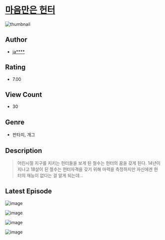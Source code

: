 # [마음만은 헌터](https://comic.naver.com/bestChallenge/list?titleId=811378)
![thumbnail](https://image-comic.pstatic.net/user_contents_data/challenge_comic/2023/05/25/340033/upload_7364340197185763174_480x623.jpeg)

## Author
- [ja****](https://comic.naver.com/artistTitle?id=340033)

## Rating
- 7.00

## View Count
- 30

## Genre
- 판타지, 개그

## Description
> 어린시절 지구를 지키는 헌터들을 보게 된 철수는 헌터의 꿈을 갖게 된다. 14년이 지나고 18살이 된 철수는 헌터자격을 갖기 위해 마력을 측정하지만 자신에겐 헌터의 재능이 없다는 걸 알게 되는데...


## Latest Episode
![image](https://image-comic.pstatic.net/user_contents_data/challenge_comic/2023/05/25/340033/upload_7005459588958270307.jpeg)

![image](https://image-comic.pstatic.net/user_contents_data/challenge_comic/2023/05/25/340033/upload_7364902953949737826.jpeg)

![image](https://image-comic.pstatic.net/user_contents_data/challenge_comic/2023/05/25/340033/upload_7305738216008606003.jpeg)

![image](https://image-comic.pstatic.net/user_contents_data/challenge_comic/2023/05/25/340033/upload_3631648670098207842.jpeg)
